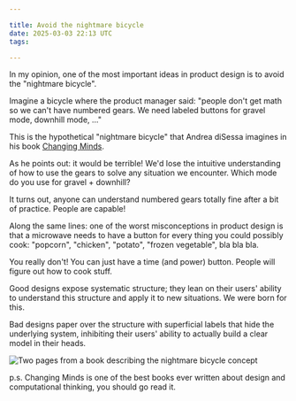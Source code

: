 ```yaml
---

title: Avoid the nightmare bicycle
date: 2025-03-03 22:13 UTC
tags:

---
```



In my opinion, one of the most important ideas in product design is to avoid the "nightmare bicycle".

Imagine a bicycle where the product manager said: "people don't get math so we can't have numbered gears. We need labeled buttons for gravel mode, downhill mode, ..."

This is the hypothetical "nightmare bicycle" that Andrea diSessa imagines in his book [Changing Minds](https://mitpress.mit.edu/9780262541329/changing-minds/).

As he points out: it would be terrible! We'd lose the intuitive understanding of how to use the gears to solve any situation we encounter. Which mode do you use for gravel + downhill?

It turns out, anyone can understand numbered gears totally fine after a bit of practice. People are capable!

Along the same lines: one of the worst misconceptions in product design is that a microwave needs to have a button for every thing you could possibly cook: "popcorn", "chicken", "potato", "frozen vegetable", bla bla bla.

You really don't! You can just have a time (and power) button. People will figure out how to cook stuff.

Good designs expose systematic structure; they lean on their users' ability to understand this structure and apply it to new situations. We were born for this.

Bad designs paper over the structure with superficial labels that hide the underlying system, inhibiting their users' ability to actually build a clear model in their heads.

![Two pages from a book describing the nightmare bicycle concept](/images/article_images/nightmare-bicycle.jpeg)


p.s. Changing Minds is one of the best books ever written about design and computational thinking, you should go read it.
